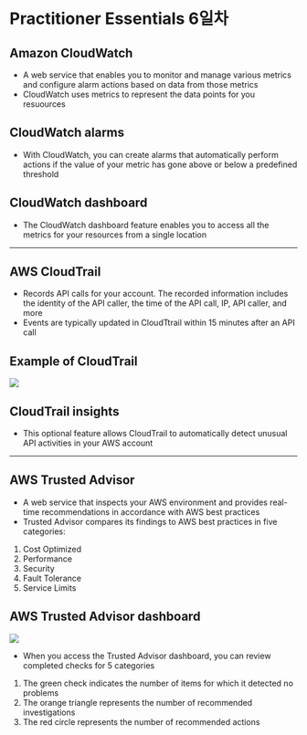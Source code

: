 # Practitioner Essentials 6일차

## Amazon CloudWatch

- A web service that enables you to monitor and manage various metrics and configure alarm actions based on data from those metrics
- CloudWatch uses metrics to represent the data points for you resuources

## CloudWatch alarms

- With CloudWatch, you can create alarms that automatically perform actions if the value of your metric has gone above or below a predefined threshold

## CloudWatch dashboard

- The CloudWatch dashboard feature enables you to access all the metrics for your resources from a single location

---

## AWS CloudTrail

- Records API calls for your account. The recorded information includes the identity of the API caller, the time of the API call, IP, API caller, and more
- Events are typically updated in CloudTtrail within 15 minutes after an API call

## Example of CloudTrail

![](https://explore.skillbuilder.aws/files/a/w/aws_prod1_docebosaas_com/1746950400/G-thCgHQZuJu39xB3-PYmQ/tincan/fe470bc5add63f94f005d3da17a6db8131e78b9e/assets/CPE%20Digital%20-%20Module%207%20-%20AWS%20CloudTrail%20event.png)

## CloudTrail insights

- This optional feature allows CloudTrail to automatically detect unusual API activities in your AWS account

---

## AWS Trusted Advisor

- A web service that inspects your AWS environment and provides real-time recommendations in accordance with AWS best practices
- Trusted Advisor compares its findings to AWS best practices in five categories:
1. Cost Optimized
2. Performance
3. Security
4. Fault Tolerance
5. Service Limits

## AWS Trusted Advisor dashboard

![](https://explore.skillbuilder.aws/files/a/w/aws_prod1_docebosaas_com/1746950400/G-thCgHQZuJu39xB3-PYmQ/tincan/fe470bc5add63f94f005d3da17a6db8131e78b9e/assets/Trusted_Advisor_dashboard.jpg)

- When you access the Trusted Advisor dashboard, you can review completed checks for 5 categories
1. The green check indicates the number of items for which it detected no problems
2. The orange triangle represents the number of recommended investigations
3. The red circle represents the number of recommended actions